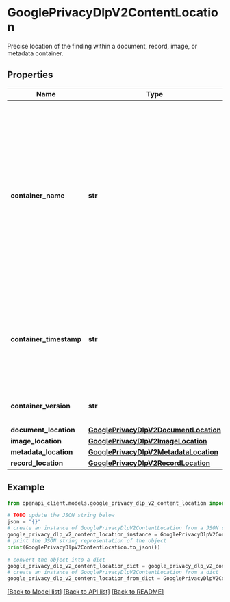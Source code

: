 # GooglePrivacyDlpV2ContentLocation

Precise location of the finding within a document, record, image, or metadata container.

## Properties

Name | Type | Description | Notes
------------ | ------------- | ------------- | -------------
**container_name** | **str** | Name of the container where the finding is located. The top level name is the source file name or table name. Names of some common storage containers are formatted as follows: * BigQuery tables: &#x60;{project_id}:{dataset_id}.{table_id}&#x60; * Cloud Storage files: &#x60;gs://{bucket}/{path}&#x60; * Datastore namespace: {namespace} Nested names could be absent if the embedded object has no string identifier (for example, an image contained within a document). | [optional] 
**container_timestamp** | **str** | Finding container modification timestamp, if applicable. For Cloud Storage, this field contains the last file modification timestamp. For a BigQuery table, this field contains the last_modified_time property. For Datastore, this field isn&#39;t populated. | [optional] 
**container_version** | **str** | Finding container version, if available (\&quot;generation\&quot; for Cloud Storage). | [optional] 
**document_location** | [**GooglePrivacyDlpV2DocumentLocation**](GooglePrivacyDlpV2DocumentLocation.md) |  | [optional] 
**image_location** | [**GooglePrivacyDlpV2ImageLocation**](GooglePrivacyDlpV2ImageLocation.md) |  | [optional] 
**metadata_location** | [**GooglePrivacyDlpV2MetadataLocation**](GooglePrivacyDlpV2MetadataLocation.md) |  | [optional] 
**record_location** | [**GooglePrivacyDlpV2RecordLocation**](GooglePrivacyDlpV2RecordLocation.md) |  | [optional] 

## Example

```python
from openapi_client.models.google_privacy_dlp_v2_content_location import GooglePrivacyDlpV2ContentLocation

# TODO update the JSON string below
json = "{}"
# create an instance of GooglePrivacyDlpV2ContentLocation from a JSON string
google_privacy_dlp_v2_content_location_instance = GooglePrivacyDlpV2ContentLocation.from_json(json)
# print the JSON string representation of the object
print(GooglePrivacyDlpV2ContentLocation.to_json())

# convert the object into a dict
google_privacy_dlp_v2_content_location_dict = google_privacy_dlp_v2_content_location_instance.to_dict()
# create an instance of GooglePrivacyDlpV2ContentLocation from a dict
google_privacy_dlp_v2_content_location_from_dict = GooglePrivacyDlpV2ContentLocation.from_dict(google_privacy_dlp_v2_content_location_dict)
```
[[Back to Model list]](../README.md#documentation-for-models) [[Back to API list]](../README.md#documentation-for-api-endpoints) [[Back to README]](../README.md)


